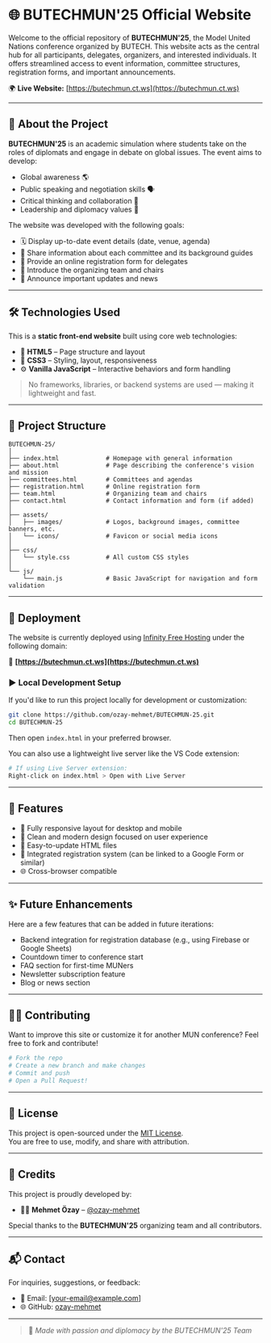 # 🌐 BUTECHMUN'25 Official Website

Welcome to the official repository of **BUTECHMUN'25**, the Model United Nations conference organized by BUTECH. This website acts as the central hub for all participants, delegates, organizers, and interested individuals. It offers streamlined access to event information, committee structures, registration forms, and important announcements.

🌍 **Live Website:** [https://butechmun.ct.ws](https://butechmun.ct.ws)

---

## 📌 About the Project

**BUTECHMUN'25** is an academic simulation where students take on the roles of diplomats and engage in debate on global issues. The event aims to develop:

- Global awareness 🌎  
- Public speaking and negotiation skills 🗣️  
- Critical thinking and collaboration 🧠  
- Leadership and diplomacy values 🧭  

The website was developed with the following goals:

- 🗓️ Display up-to-date event details (date, venue, agenda)
- 🧾 Share information about each committee and its background guides
- 📝 Provide an online registration form for delegates
- 👥 Introduce the organizing team and chairs
- 📢 Announce important updates and news

---

## 🛠️ Technologies Used

This is a **static front-end website** built using core web technologies:

- 🧱 **HTML5** – Page structure and layout  
- 🎨 **CSS3** – Styling, layout, responsiveness  
- ⚙️ **Vanilla JavaScript** – Interactive behaviors and form handling

> No frameworks, libraries, or backend systems are used — making it lightweight and fast.

---

## 📁 Project Structure

```plaintext
BUTECHMUN-25/
│
├── index.html             # Homepage with general information
├── about.html             # Page describing the conference's vision and mission
├── committees.html        # Committees and agendas
├── registration.html      # Online registration form
├── team.html              # Organizing team and chairs
├── contact.html           # Contact information and form (if added)
│
├── assets/
│   ├── images/            # Logos, background images, committee banners, etc.
│   └── icons/             # Favicon or social media icons
│
├── css/
│   └── style.css          # All custom CSS styles
│
└── js/
    └── main.js            # Basic JavaScript for navigation and form validation
```

---

## 🚀 Deployment

The website is currently deployed using [Infinity Free Hosting](https://www.infinityfree.com/) under the following domain:

🔗 **[https://butechmun.ct.ws](https://butechmun.ct.ws)**

### ▶️ Local Development Setup

If you'd like to run this project locally for development or customization:

```bash
git clone https://github.com/ozay-mehmet/BUTECHMUN-25.git
cd BUTECHMUN-25
```

Then open `index.html` in your preferred browser.

You can also use a lightweight live server like the VS Code extension:

```bash
# If using Live Server extension:
Right-click on index.html > Open with Live Server
```

---

## 🧩 Features

- 📱 Fully responsive layout for desktop and mobile
- 🎯 Clean and modern design focused on user experience
- 📝 Easy-to-update HTML files
- 🧾 Integrated registration system (can be linked to a Google Form or similar)
- 🌐 Cross-browser compatible

---

## ✨ Future Enhancements

Here are a few features that can be added in future iterations:

- Backend integration for registration database (e.g., using Firebase or Google Sheets)
- Countdown timer to conference start
- FAQ section for first-time MUNers
- Newsletter subscription feature
- Blog or news section

---

## 🧑‍💻 Contributing

Want to improve this site or customize it for another MUN conference? Feel free to fork and contribute!

```bash
# Fork the repo
# Create a new branch and make changes
# Commit and push
# Open a Pull Request!
```

---

## 📜 License

This project is open-sourced under the [MIT License](LICENSE).  
You are free to use, modify, and share with attribution.

---

## 📣 Credits

This project is proudly developed by:

- 🧑‍💻 **Mehmet Özay** – [@ozay-mehmet](https://github.com/ozay-mehmet)

Special thanks to the **BUTECHMUN'25** organizing team and all contributors.

---

## 📬 Contact

For inquiries, suggestions, or feedback:

- 📧 Email: [your-email@example.com]
- 🌐 GitHub: [ozay-mehmet](https://github.com/ozay-mehmet)

---

> 🚀 *Made with passion and diplomacy by the BUTECHMUN'25 Team*
